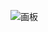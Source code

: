 ![画板](https://cdn.nlark.com/yuque/0/2025/jpeg/207857/1740729596517-2433b3a7-12f0-4add-a556-a83559b909e1.jpeg)

